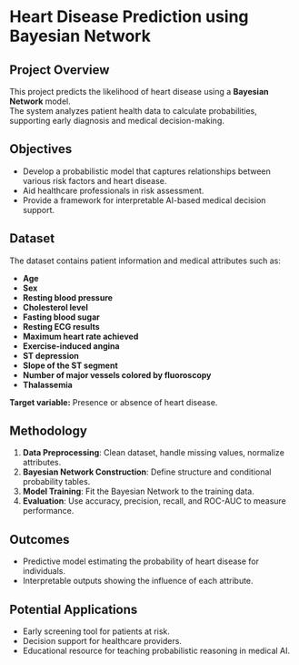 # Heart Disease Prediction using Bayesian Network

## Project Overview
This project predicts the likelihood of heart disease using a **Bayesian Network** model.  
The system analyzes patient health data to calculate probabilities, supporting early diagnosis and medical decision-making.

## Objectives
- Develop a probabilistic model that captures relationships between various risk factors and heart disease.
- Aid healthcare professionals in risk assessment.
- Provide a framework for interpretable AI-based medical decision support.

## Dataset
The dataset contains patient information and medical attributes such as:

- **Age**  
- **Sex**  
- **Resting blood pressure**  
- **Cholesterol level**  
- **Fasting blood sugar**  
- **Resting ECG results**  
- **Maximum heart rate achieved**  
- **Exercise-induced angina**  
- **ST depression**  
- **Slope of the ST segment**  
- **Number of major vessels colored by fluoroscopy**  
- **Thalassemia**

**Target variable:** Presence or absence of heart disease.

## Methodology
1. **Data Preprocessing**: Clean dataset, handle missing values, normalize attributes.  
2. **Bayesian Network Construction**: Define structure and conditional probability tables.  
3. **Model Training**: Fit the Bayesian Network to the training data.  
4. **Evaluation**: Use accuracy, precision, recall, and ROC-AUC to measure performance.

## Outcomes
- Predictive model estimating the probability of heart disease for individuals.
- Interpretable outputs showing the influence of each attribute.

## Potential Applications
- Early screening tool for patients at risk.
- Decision support for healthcare providers.
- Educational resource for teaching probabilistic reasoning in medical AI.
